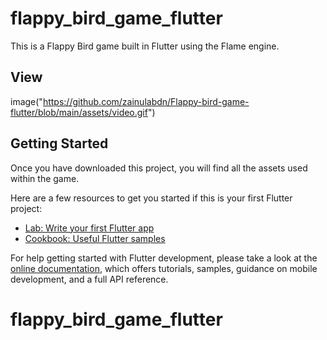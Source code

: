 # flappy_bird_game_flutter

This is a Flappy Bird game built in Flutter using the Flame engine.


## View
image("https://github.com/zainulabdn/Flappy-bird-game-flutter/blob/main/assets/video.gif")

## Getting Started

Once you have downloaded this project, you will find all the assets used within the game.

Here are a few resources to get you started if this is your first Flutter project:

- [Lab: Write your first Flutter app](https://docs.flutter.dev/get-started/codelab)
- [Cookbook: Useful Flutter samples](https://docs.flutter.dev/cookbook)

For help getting started with Flutter development, please take a look at the
[online documentation](https://docs.flutter.dev/), which offers tutorials,
samples, guidance on mobile development, and a full API reference.
# flappy_bird_game_flutter
